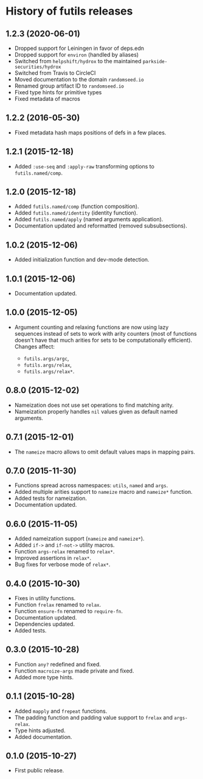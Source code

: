 # History of futils releases

## 1.2.3 (2020-06-01)

- Dropped support for Leiningen in favor of deps.edn
- Dropped support for `environ` (handled by aliases)
- Switched from `helpshift/hydrox` to the maintained `parkside-securities/hydrox`
- Switched from Travis to CircleCI
- Moved documentation to the domain `randomseed.io`
- Renamed group artifact ID to `randomseed.io`
- Fixed type hints for primitive types
- Fixed metadata of macros

## 1.2.2 (2016-05-30)

- Fixed metadata hash maps positions of defs in a few places.

## 1.2.1 (2015-12-18)

- Added `:use-seq` and `:apply-raw` transforming options to `futils.named/comp`.

## 1.2.0 (2015-12-18)

- Added `futils.named/comp` (function composition).
- Added `futils.named/identity` (identity function).
- Added `futils.named/apply` (named arguments application).
- Documentation updated and reformatted (removed subsubsections).

## 1.0.2 (2015-12-06)

- Added initialization function and dev-mode detection.

## 1.0.1 (2015-12-06)

- Documentation updated.

## 1.0.0 (2015-12-05)

- Argument counting and relaxing functions are now using lazy sequences
  instead of sets to work with arity counters (most of functions doesn't have
  that much arities for sets to be computationally efficient). Changes affect:

    - `futils.args/argc`,
    - `futils.args/relax`,
    - `futils.args/relax*`.

## 0.8.0 (2015-12-02)

- Nameization does not use set operations to find matching arity.
- Nameization properly handles `nil` values given as default named arguments.

## 0.7.1 (2015-12-01)

- The `nameize` macro allows to omit default values maps in mapping pairs.

## 0.7.0 (2015-11-30)

- Functions spread across namespaces: `utils`, `named` and `args`.
- Added multiple arities support to `nameize` macro and `nameize*` function.
- Added tests for nameization.
- Documentation updated.

## 0.6.0 (2015-11-05)

- Added nameization support (`nameize` and `nameize*`).
- Added `if->` and `if-not->` utility macros.
- Function `args-relax` renamed to `relax*`.
- Improved assertions in `relax*`.
- Bug fixes for verbose mode of `relax*`.

## 0.4.0 (2015-10-30)

- Fixes in utility functions.
- Function `frelax` renamed to `relax`.
- Function `ensure-fn` renamed to `require-fn`.
- Documentation updated.
- Dependencies updated.
- Added tests.

## 0.3.0 (2015-10-28)

- Function `any?` redefined and fixed.
- Function `macroize-args` made private and fixed.
- Added more type hints.

## 0.1.1 (2015-10-28)

- Added `mapply` and `frepeat` functions.
- The padding function and padding value support to `frelax` and `args-relax`.
- Type hints adjusted.
- Added documentation.

## 0.1.0 (2015-10-27)

- First public release.
